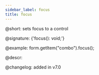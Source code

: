 ```yaml
---
sidebar_label: focus
title: focus
---          
```


@short: sets focus to a control

@signature: {'focus(): void;'}

@example:
form.getItem("combo").focus();



@descr:

@changelog: added in v7.0
